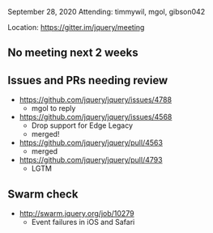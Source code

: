 September 28, 2020
Attending: timmywil, mgol, gibson042

Location: https://gitter.im/jquery/meeting

## No meeting next 2 weeks

## Issues and PRs needing review
* https://github.com/jquery/jquery/issues/4788
	- mgol to reply
* https://github.com/jquery/jquery/issues/4568
	- Drop support for Edge Legacy
	- merged! 
* https://github.com/jquery/jquery/pull/4563 
	- merged
* https://github.com/jquery/jquery/pull/4793 
	- LGTM

## Swarm check
* http://swarm.jquery.org/job/10279 
	- Event failures in iOS and Safari
